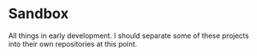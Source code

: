 # Sandbox
 All things in early development.
 I should separate some of these projects into their own repositories at this point.
